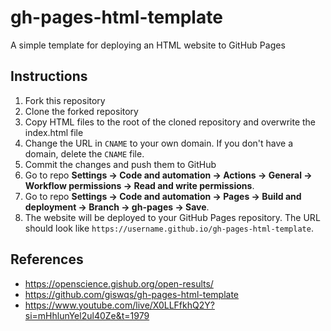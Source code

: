 # gh-pages-html-template

A simple template for deploying an HTML website to GitHub Pages

## Instructions

1. Fork this repository
2. Clone the forked repository
3. Copy HTML files to the root of the cloned repository and overwrite the index.html file
4. Change the URL in `CNAME` to your own domain. If you don't have a domain, delete the `CNAME` file.
5. Commit the changes and push them to GitHub
6. Go to repo **Settings -> Code and automation -> Actions -> General -> Workflow permissions -> Read and write permissions**.
7. Go to repo **Settings -> Code and automation -> Pages -> Build and deployment -> Branch -> gh-pages -> Save**.
8. The website will be deployed to your GitHub Pages repository. The URL should look like `https://username.github.io/gh-pages-html-template`.

## References

- https://openscience.gishub.org/open-results/
- https://github.com/giswqs/gh-pages-html-template
- https://www.youtube.com/live/X0LLFfkhQ2Y?si=mHhlunYel2ul40Ze&t=1979
